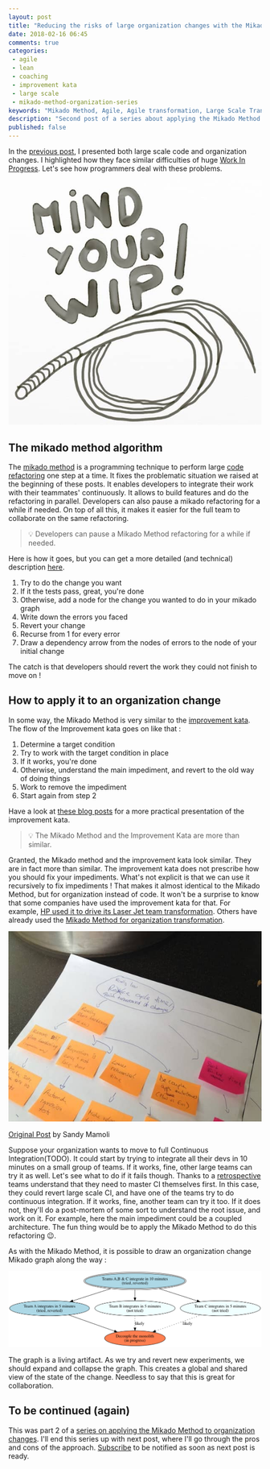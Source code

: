 ```yaml
---
layout: post
title: "Reducing the risks of large organization changes with the Mikado Method - part 2"
date: 2018-02-16 06:45
comments: true
categories: 
 - agile
 - lean
 - coaching
 - improvement kata
 - large scale
 - mikado-method-organization-series
keywords: "Mikado Method, Agile, Agile transformation, Large Scale Transformation, Large Scale Agile, Improvement Kata"
description: "Second post of a series about applying the Mikado Method for large organization changes. Here I show how the Mikado Method and the Improvement Kata are quite similar, and how to apply both for large organization changes."
published: false
---
```

In the [previous post](/reducing-the-risks-of-large-organization-changes-with-the-mikado-method-part-1/), I presented both large scale code and organization changes. I highlighted how they face similar difficulties of huge [Work In Progress](https://en.wikipedia.org/wiki/Work_in_process). Let's see how programmers deal with these problems.

![A drawing of a wipe, with the text "Mind your WIP"](../imgs/2018-01-22-reducing-the-risks-of-large-organization-changes-with-the-mikado-method-part-2/mind-your-wip.jpg)

## The mikado method algorithm

The [mikado method](https://mikadomethod.wordpress.com/) is a programming technique to perform large [code refactoring](https://en.wikipedia.org/wiki/Code_refactoring) one step at a time. It fixes the problematic situation we raised at the beginning of these posts. It enables developers to integrate their work with their teammates' continuously. It allows to build features and do the refactoring in parallel. Developers can also pause a mikado refactoring for a while if needed. On top of all this, it makes it easier for the full team to collaborate on the same refactoring.

> 💡 Developers can pause a Mikado Method refactoring for a while if needed.

Here is how it goes, but you can get a more detailed (and technical) description [here](/10-things-to-know-that-will-make-you-great-at-refactoring-legacy-code/).

1.  Try to do the change you want
2.  If it the tests pass, great, you're done
3.  Otherwise, add a node for the change you wanted to do in your mikado graph
4.  Write down the errors you faced
5.  Revert your change
6.  Recurse from 1 for every error
7.  Draw a dependency arrow from the nodes of errors to the node of your initial change

The catch is that developers should revert the work they could not finish to move on !

## How to apply it to an organization change

In some way, the Mikado Method is very similar to the [improvement kata](http://www-personal.umich.edu/~mrother/The_Improvement_Kata.html). The flow of the Improvement kata goes on like that :

1.  Determine a target condition
2.  Try to work with the target condition in place
3.  If it works, you're done
4.  Otherwise, understand the main impediment, and revert to the old way of doing things
5.  Work to remove the impediment
6.  Start again from step 2

Have a look at [these blog posts](http://philippe.bourgau.net/how-we-used-the-improvement-kata-to-gain-25-percent-of-productivity-part-1/) for a more practical presentation of the improvement kata.

> 💡 The Mikado Method and the Improvement Kata are more than similar.

Granted, the Mikado method and the improvement kata look similar. They are in fact more than similar. The improvement kata does not prescribe how you should fix your impediments. What's not explicit is that we can use it recursively to fix impediments ! That makes it almost identical to the Mikado Method, but for organization instead of code. It won't be a surprise to know that some companies have used the improvement kata for that. For example, [HP used it to drive its Laser Jet team transformation](https://www.amazon.com/Practical-Approach-Large-Scale-Agile-Development/dp/0321821726?pd_rd_wg=UdZ7n&pd_rd_r=ea4d5912-c825-432a-b633-ac6822a475f4&pd_rd_w=rQ1LZ&ref_=pd_gw_psimh&pf_rd_r=0N5KT332R3TD0DWK8FM0&pf_rd_p=a1e8e44e-a6a8-5785-afd0-7f174f0d74f9). Others have already used the [Mikado Method for organization transformation](http://nomad8.com/organisational-change-with-mikado/).

[![Extract of the orga mikado graph used by the Sandy Mamoli](../imgs/2018-01-22-reducing-the-risks-of-large-organization-changes-with-the-mikado-method-part-2/orga-mikado-post-its.jpg)](http://nomad8.com/organisational-change-with-mikado/)<div class="image-credits">[Original Post](http://nomad8.com/organisational-change-with-mikado/) by Sandy Mamoli</div>

Suppose your organization wants to move to full Continuous Integration(TODO). It could start by trying to integrate all their devs in 10 minutes on a small group of teams. If it works, fine, other large teams can try it as well. Let's see what to do if it fails though. Thanks to a [retrospective](/blog/categories/retrospectives/) teams understand that they need to master CI themselves first. In this case, they could revert large scale CI, and have one of the teams try to do continuous integration. If it works, fine, another team can try it too. If it does not, they'll do a post-mortem of some sort to understand the root issue, and work on it. For example, here the main impediment could be a coupled architecture. The fun thing would be to apply the Mikado Method to do this refactoring 😉.

As with the Mikado Method, it is possible to draw an organization change Mikado graph along the way :

![The mikado graph for the story above](../imgs/2018-01-22-reducing-the-risks-of-large-organization-changes-with-the-mikado-method-part-2/sample-mikado.png)

The graph is a living artifact. As we try and revert new experiments, we should expand and collapse the graph. This creates a global and shared view of the state of the change. Needless to say that this is great for collaboration.

## To be continued (again)

This was part 2 of a [series on applying the Mikado Method to organization changes](/blog/categories/mikado-method-organization-series/). I'll end this series up with next post, where I'll go through the pros and cons of the approach. [Subscribe](https://feedburner.google.com/fb/a/mailverify?uri=PhilippeBourgau&loc=en_US) to be notified as soon as next post is ready.

